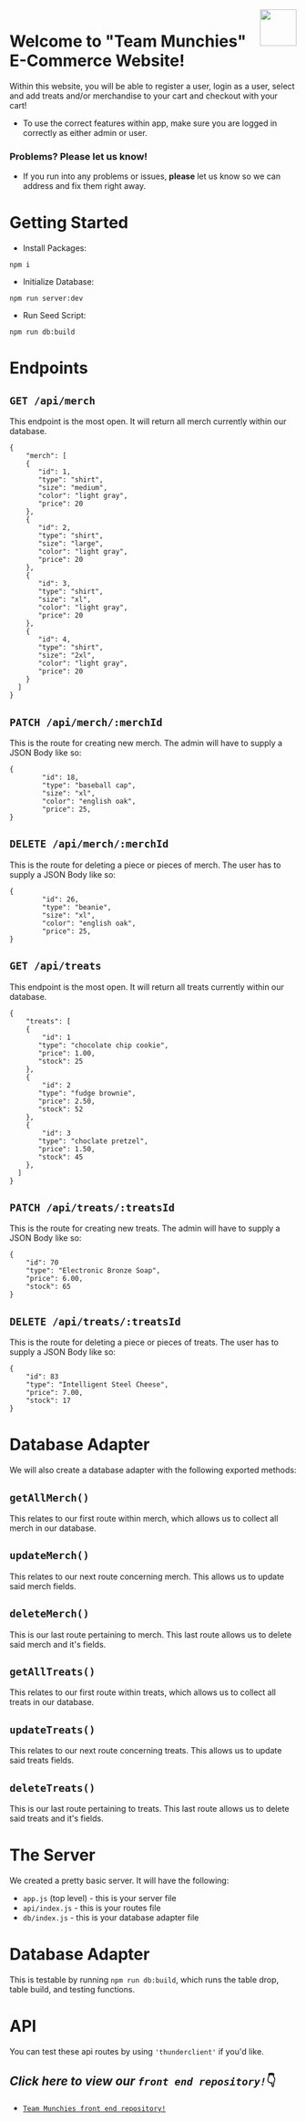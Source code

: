 <img src="https://github.com/jstanley490/grace_shopper/blob/main/src/assets/logo.svg" align ="right" style="height: 64px" />

# Welcome to "Team Munchies" E-Commerce Website!
Within this website, you will be able to register a user, login as a user, select and add treats and/or merchandise to your cart and checkout with your cart!

* To use the correct features within app, make sure you are logged in correctly as either admin or user.

### Problems? Please let us know!
* If you run into any problems or issues, **please** let us know so we can address and fix them right away.

# Getting Started
* Install Packages:

```npm i```

* Initialize Database:

```npm run server:dev```

* Run Seed Script:

```npm run db:build```


# Endpoints

## ``` GET /api/merch ```

This endpoint is the most open. It will return all merch currently within our database.

```
{
    "merch": [
    {
       "id": 1,
       "type": "shirt",
       "size": "medium",
       "color": "light gray",
       "price": 20
    },
    {
       "id": 2,
       "type": "shirt",
       "size": "large",
       "color": "light gray",
       "price": 20
    },
    {
       "id": 3,
       "type": "shirt",
       "size": "xl",
       "color": "light gray",
       "price": 20
    },
    {
       "id": 4,
       "type": "shirt",
       "size": "2xl",
       "color": "light gray",
       "price": 20
    }
  ]
}
```

## ``` PATCH /api/merch/:merchId ```

This is the route for creating new merch. The admin will have to supply a JSON Body like so:

```
{
        "id": 18,
        "type": "baseball cap",
        "size": "xl",
        "color": "english oak",
        "price": 25,
}
```

## ``` DELETE /api/merch/:merchId ```

This is the route for deleting a piece or pieces of merch. The user has to supply a JSON Body like so:

```
{
        "id": 26,
        "type": "beanie",
        "size": "xl",
        "color": "english oak",
        "price": 25,
}
```

## ``` GET /api/treats ```

This endpoint is the most open. It will return all treats currently within our database.

```
{
    "treats": [
    {
        "id": 1
       "type": "chocolate chip cookie",
       "price": 1.00,
       "stock": 25
    },
    {
        "id": 2
       "type": "fudge brownie",
       "price": 2.50,
       "stock": 52
    },
    {
        "id": 3
       "type": "choclate pretzel",
       "price": 1.50,
       "stock": 45
    },
  ]
}
```

## ``` PATCH /api/treats/:treatsId ```

This is the route for creating new treats. The admin will have to supply a JSON Body like so:

```
{
    "id": 70
    "type": "Electronic Bronze Soap",
    "price": 6.00,
    "stock": 65
}
```

## ``` DELETE /api/treats/:treatsId ```

This is the route for deleting a piece or pieces of treats. The user has to supply a JSON Body like so:

```
{
    "id": 83
    "type": "Intelligent Steel Cheese",
    "price": 7.00,
    "stock": 17
}
```

# Database Adapter

We will also create a database adapter with the following exported methods:

## ```getAllMerch()```

This relates to our first route within merch, which allows us to collect all merch in our database.


## ```updateMerch()```

This relates to our next route concerning merch. This allows us to update said merch fields.

## ```deleteMerch()```

This is our last route pertaining to merch. This last route allows us to delete said merch and it's fields.

## ```getAllTreats()```

This relates to our first route within treats, which allows us to collect all treats in our database.

## ```updateTreats()```

This relates to our next route concerning treats. This allows us to update said treats fields.


## ```deleteTreats()```

This is our last route pertaining to treats. This last route allows us to delete said treats and it's fields.

# The Server

We created a pretty basic server. It will have the following:

* ```app.js``` (top level) - this is your server file
* ```api/index.js``` - this is your routes file
* ```db/index.js``` - this is your database adapter file

# Database Adapter

This is testable by running ```npm run db:build```, which runs the table drop, table build, and testing functions.

# API

You can test these api routes by using ```'thunderclient'``` if you'd like.

## *Click here to view our ```front end repository!```*:point_down:
* [```Team Munchies front end repository!```](https://github.com/jstanley490/grace_shopper/tree/main)
